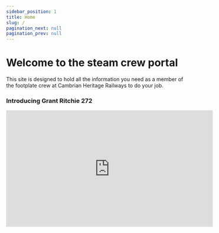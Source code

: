 ```yaml
---
sidebar_position: 1
title: Home
slug: /
pagination_next: null
pagination_prev: null
---
```


# Welcome to the steam crew portal

This site is designed to hold all the information you need as a member of the footplate crew at Cambrian Heritage Railways to do your job. 


### Introducing Grant Ritchie 272

<iframe width="560" height="315" src="https://www.youtube.com/embed/sGgbSPNMDBQ" title="YouTube video player" frameborder="0" allow="accelerometer; autoplay; clipboard-write; encrypted-media; gyroscope; picture-in-picture; web-share" allowfullscreen></iframe>